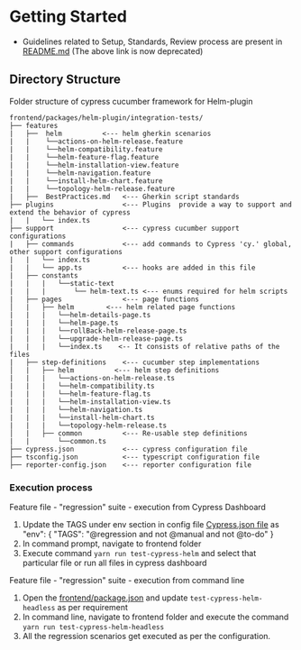# Getting Started

- Guidelines related to Setup, Standards, Review process are present in [README.md](frontend/packages/dev-console/integration-tests/README.md)
(The above link is now deprecated)


## Directory Structure

Folder structure of cypress cucumber framework for Helm-plugin

```
frontend/packages/helm-plugin/integration-tests/
├── features
|   ├──  helm          <--- helm gherkin scenarios
|   |    └──actions-on-helm-release.feature
|   |    └──helm-compatibility.feature
|   |    └──helm-feature-flag.feature
|   |    └──helm-installation-view.feature
|   |    └──helm-navigation.feature
|   |    └──install-helm-chart.feature
|   |    └──topology-helm-release.feature
|   ├──  BestPractices.md   <--- Gherkin script standards
├── plugins                 <--- Plugins  provide a way to support and extend the behavior of cypress
|   |   └── index.ts
├── support                 <--- cypress cucumber support configurations
|   ├── commands            <--- add commands to Cypress 'cy.' global, other support configurations
|   |   └── index.ts
|   |   └── app.ts          <--- hooks are added in this file
|   ├── constants
|   |   |   └──static-text
|   |   |       └── helm-text.ts <--- enums required for helm scripts
|   ├── pages               <--- page functions
│   |   ├── helm        <--- helm related page functions
|   |   |   └──helm-details-page.ts
|   |   |   └──helm-page.ts
|   |   |   └──rollBack-helm-release-page.ts
|   |   |   └──upgrade-helm-release-page.ts
|   |   |   └──index.ts    <-- It consists of relative paths of the files
|   ├── step-definitions    <--- cucumber step implementations
│   |   ├── helm          <--- helm step definitions
|   |   |   └──actions-on-helm-release.ts
|   |   |   └──helm-compatibility.ts
|   |   |   └──helm-feature-flag.ts
|   |   |   └──helm-installation-view.ts
|   |   |   └──helm-navigation.ts
|   |   |   └──install-helm-chart.ts
|   |   |   └──topology-helm-release.ts
│   |   ├── common          <--- Re-usable step definitions
|   |       └──common.ts
├── cypress.json            <--- cypress configuration file
├── tsconfig.json           <--- typescript configuration file
├── reporter-config.json    <--- reporter configuration file
```

### Execution process

Feature file - "regression" suite - execution from Cypress Dashboard

1. Update the TAGS under env section in config file [Cypress.json file](frontend/packages/helm-plugin/integration-tests/cypress.config.js) as
   "env": { "TAGS": "@regression and not @manual and not @to-do" }
2. In command prompt, navigate to frontend folder
3. Execute command `yarn run test-cypress-helm` and select that particular file or run all files in cypress dashboard

Feature file - "regression" suite - execution from command line

1. Open the [frontend/package.json](../../../package.json) and update `test-cypress-helm-headless` as per requirement
2. In command line, navigate to frontend folder and execute the command `yarn run test-cypress-helm-headless`
3. All the regression scenarios get executed as per the configuration.
